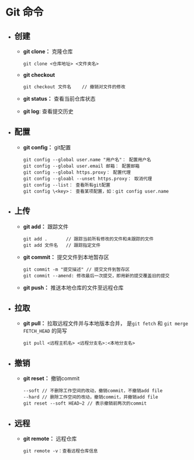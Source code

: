 # Git 命令

- ## 创建

  - **git clone：** 克隆仓库

    ```
    git clone <仓库地址> <文件夹名>
    ```
  - **git checkout**
    ```
    git checkout 文件名	// 撤销对文件的修改 
    ```
  - **git status：** 查看当前仓库状态
  
  - **git log**: 查看提交历史
  

- ## 配置
  - **git config：** git配置

    ```
    git config --global user.name "用户名"： 配置用户名
    git config --global user.email 邮箱： 配置邮箱
    git config --global https.proxy： 配置代理
    git config --gloabl --unset https.proxy： 取消代理
    git config --list： 查看所有git配置
    git config \<key>： 查看某项配置，如：git config user.name
    ```

- ## 上传
  
  - **git add：** 跟踪文件

    ```
    git add .		// 跟踪当前所有修改的文件和未跟踪的文件
    git add 文件名	  // 跟踪指定文件	 
    ```

  - **git commit：** 提交文件到本地暂存区

    ```
    git commit -m "提交描述" // 提交文件到暂存区
    git commit --amend: 修改最后一次提交，即用新的提交覆盖旧的提交
    ```

  - **git push：** 推送本地仓库的文件至远程仓库

- ## 拉取

  - **git pull：** 拉取远程文件并与本地版本合并， 是`git fetch` 和 `git merge FETCH_HEAD` 的简写

    ```
    git pull <远程主机名> <远程分支名>:<本地分支名>
    ```
- ## 撤销
  - **git reset：** 撤销commit
    
    ```
    --soft // 不删除工作空间的改动，撤销commit，不撤销add file
    --hard // 删除工作空间的改动，撤销commit，并撤销add file
    git reset --soft HEAD~2 // 表示撤销前两次的commit 
    ```
- ## 远程
  - **git remote：** 远程仓库
  
    ```
    git remote -v：查看远程仓库信息
    ```
    
